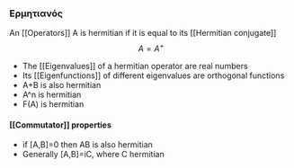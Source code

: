 ### Ερμητιανός
An [[Operators]] A is hermitian if it is equal to its [[Hermitian conjugate]]
$$A=A^+$$

- The [[Eigenvalues]] of a hermitian operator are real numbers
- Its [[Eigenfunctions]] of different eigenvalues are orthogonal functions
-  A+B is also hermitian
-  A^n is hermitian 
-  F(A) is hermitian

#### [[Commutator]] properties
- if [A,B]=0 then AB is also hermitian
- Generally [A,B]=iC, where C hermitian

